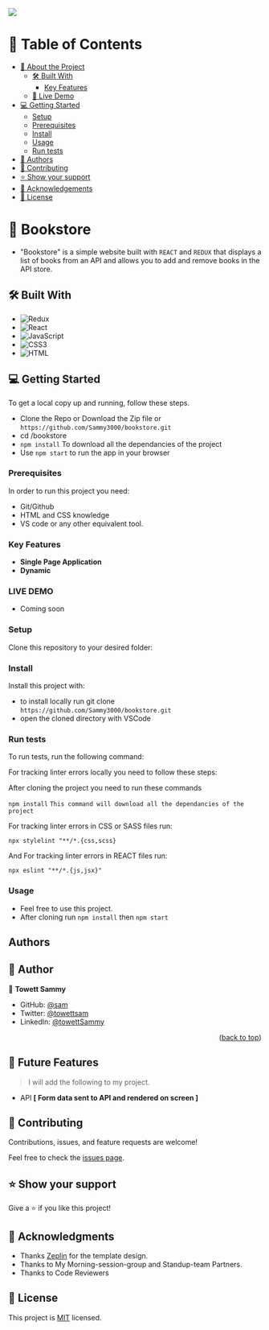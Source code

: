<a name="readme-top"></a>

<!--
HOW TO USE:
This is an example of how you may give instructions on setting up your project locally.

Modify this file to match your project and remove sections that don't apply.

REQUIRED SECTIONS:
- Table of Contents
- About the Project
  - Built With
  - Live Demo
- Getting Started
- Authors
- Future Features
- Contributing
- Show your support
- Acknowledgements
- License

OPTIONAL SECTIONS:
- FAQ

After you're finished please remove all the comments and instructions!
-->
![](https://img.shields.io/badge/Microverse-blueviolet)

<!-- TABLE OF CONTENTS -->

# 📗 Table of Contents

- [📖 About the Project](#about-project)
  - [🛠 Built With](#built-with)
    - [Key Features](#key-features)
  - [🚀 Live Demo](#live-demo)
- [💻 Getting Started](#getting-started)
  - [Setup](#setup)
  - [Prerequisites](#prerequisites)
  - [Install](#install)
  - [Usage](#usage)
  - [Run tests](#run-tests)
- [👥 Authors](#authors)
- [🤝 Contributing](#contributing)
- [⭐️ Show your support](#support)
- [🙏 Acknowledgements](#acknowledgements)
- [📝 License](#license)

<!-- PROJECT DESCRIPTION -->

# 📖 Bookstore <a name="about-project"></a>

- "Bookstore" is a simple website built with `REACT` and `REDUX` that displays a list of books from an API and allows you to add and remove books in the API store.


## 🛠 Built With <a name="built-with"></a>

- ![Redux](https://img.shields.io/badge/-Redux-1d1919?style=flat&logo=redux)
- ![React](https://img.shields.io/badge/-React-000000?style=flat&logo=react)
- ![JavaScript](https://img.shields.io/badge/-JavaScript-000000?style=flat&logo=javascript)
- ![CSS3](https://img.shields.io/badge/-CSS3-000000?style=flat&logo=css3&logoColor=ffffff&labelColor=1572B6)
- ![HTML](https://img.shields.io/badge/-HTML-000000?style=flat&logo=html)

## 💻 Getting Started <a name="getting-started"></a>

To get a local copy up and running, follow these steps.

- Clone the Repo or Download the Zip file or `https://github.com/Sammy3000/bookstore.git`
- cd /bookstore
- `npm install` To download all the dependancies of the project
- Use `npm start` to run the app in your browser

### Prerequisites

In order to run this project you need:

- Git/Github
- HTML and CSS knowledge
- VS code or any other equivalent tool.
<!-- Features -->

### Key Features <a name="key-features"></a>

- **Single Page Application**
- **Dynamic**

 <!-- LIVE DEMO -->

### LIVE DEMO

- Coming soon
<!-- - See it live by clicking [Live Demo Link]() -->

### Setup

Clone this repository to your desired folder:

<!--
Example commands:

```sh
  cd my-folder
  git clone git@github.com:myaccount/my-project.git
```
--->

### Install

Install this project with:

- to install locally run git clone `https://github.com/Sammy3000/bookstore.git`
- open the cloned directory with VSCode

### Run tests

To run tests, run the following command:

For tracking linter errors locally you need to follow these steps:

After cloning the project you need to run these commands

`npm install` `This command will download all the dependancies of the project`

For tracking linter errors in CSS or SASS files run:

`npx stylelint "**/*.{css,scss}`

And For tracking linter errors in REACT files run:

`npx eslint "**/*.{js,jsx}"`

### Usage

- Feel free to use this project.
- After cloning run `npm install` then `npm start`

<!-- AUTHORS -->

## Authors

## 👥 Author <a name="author"></a>


👤 **Towett Sammy**

- GitHub: [@sam](https://github.com/Sammy3000)
- Twitter: [@towettsam](https://twitter.com/sammy15375658)
- LinkedIn: [@towettSammy](https://www.linkedin.com/in/towett-sammy-43476024a/)

<p align="right">(<a href="#readme-top">back to top</a>)</p>

<!-- FUTURE FEATURES -->

## 🔭 Future Features <a name="future-features"></a>

>I will add the following to my project.

- API **[ Form data sent to API and rendered on screen ]**




<!-- CONTRIBUTING -->

## 🤝 Contributing <a name="contributing"></a>

Contributions, issues, and feature requests are welcome!

Feel free to check the [issues page](../../issues/).

<!-- SUPPORT -->

## ⭐️ Show your support <a name="support"></a>

Give a ⭐️ if you like this project!

<!-- ACKNOWLEDGEMENTS -->

## 🙏 Acknowledgments <a name="acknowledgements"></a>

- Thanks [Zeplin](https://app.zeplin.io/project/5b35a9e13227086040f8eb75/screen/5b695e29bb8c844f118f9378) for the template design.
- Thanks to My Morning-session-group and Standup-team Partners.
- Thanks to Code Reviewers

## 📝 License <a name="license"></a>

This project is [MIT](./LICENSE) licensed.
